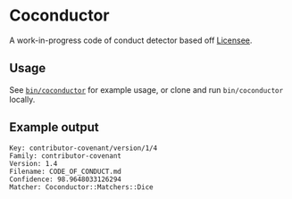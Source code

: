 # Coconductor

A work-in-progress code of conduct detector based off [Licensee](https://github.com/benbalter/licensee).

## Usage

See [`bin/coconductor`](bin/coconductor) for example usage, or clone and run `bin/coconductor` locally.

## Example output

```
Key: contributor-covenant/version/1/4
Family: contributor-covenant
Version: 1.4
Filename: CODE_OF_CONDUCT.md
Confidence: 98.9648033126294
Matcher: Coconductor::Matchers::Dice
```

